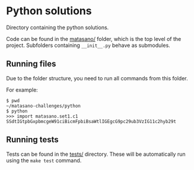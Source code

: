# Python solutions

Directory containing the python solutions.

Code can be found in the [matasano/](matasano) folder, which is the top level
of the project. Subfolders containing `__init__.py` behave as submodules.

## Running files

Due to the folder structure, you need to run all commands from this folder.

For example:
```
$ pwd
~/matasano-challenges/python
$ python
>>> import matasano.set1.c1
SSdtIGtpbGxpbmcgeW91ciBicmFpbiBsaWtlIGEgcG9pc29ub3VzIG11c2hyb29t 

```

## Running tests

Tests can be found in the [tests/](tests) directory. These will be
automatically run using the `make test` command.
